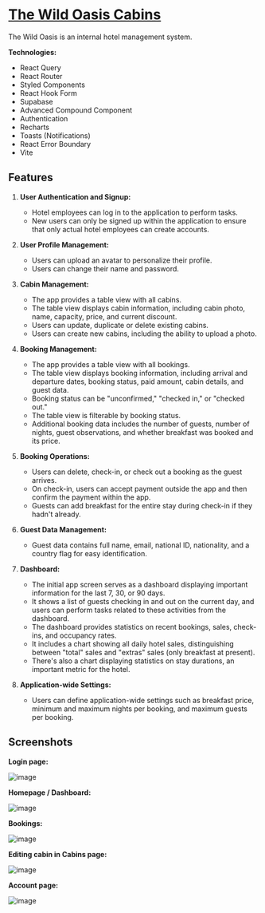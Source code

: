 # [The Wild Oasis Cabins](https://thewildoasiscabins.netlify.app/login) 

The Wild Oasis is an internal hotel management system.

**Technologies:**
 * React Query
 * React Router
 * Styled Components
 * React Hook Form
 * Supabase
 * Advanced Compound Component
 * Authentication
 * Recharts
 * Toasts (Notifications)
 * React Error Boundary
 * Vite

## Features

1. **User Authentication and Signup:**
   - Hotel employees can log in to the application to perform tasks.
   - New users can only be signed up within the application to ensure that only actual hotel employees can create accounts.

2. **User Profile Management:**
   - Users can upload an avatar to personalize their profile.
   - Users can change their name and password.

3. **Cabin Management:**
   - The app provides a table view with all cabins.
   - The table view displays cabin information, including cabin photo, name, capacity, price, and current discount.
   - Users can update, duplicate or delete existing cabins.
   - Users can create new cabins, including the ability to upload a photo.

4. **Booking Management:**
   - The app provides a table view with all bookings.
   - The table view displays booking information, including arrival and departure dates, booking status, paid amount, cabin details, and guest data.
   - Booking status can be "unconfirmed," "checked in," or "checked out."
   - The table view is filterable by booking status.
   - Additional booking data includes the number of guests, number of nights, guest observations, and whether breakfast was booked and its price.
 
5. **Booking Operations:**
   - Users can delete, check-in, or check out a booking as the guest arrives.
   - On check-in, users can accept payment outside the app and then confirm the payment within the app.
   - Guests can add breakfast for the entire stay during check-in if they hadn't already.

6. **Guest Data Management:**
   - Guest data contains full name, email, national ID, nationality, and a country flag for easy identification.

7. **Dashboard:**
   - The initial app screen serves as a dashboard displaying important information for the last 7, 30, or 90 days.
   - It shows a list of guests checking in and out on the current day, and users can perform tasks related to these activities from the dashboard.
   - The dashboard provides statistics on recent bookings, sales, check-ins, and occupancy rates.
   - It includes a chart showing all daily hotel sales, distinguishing between "total" sales and "extras" sales (only breakfast at present).
   - There's also a chart displaying statistics on stay durations, an important metric for the hotel.

8. **Application-wide Settings:**
   - Users can define application-wide settings such as breakfast price, minimum and maximum nights per booking, and maximum guests per booking.
  
## Screenshots
**Login page:**
     
![image](https://github.com/Roiben7/thewildoasis/assets/87220798/456491c0-53c3-42a8-923b-894dadc50748)

**Homepage / Dashboard:**

![image](https://github.com/Roiben7/thewildoasis/assets/87220798/655a3b42-1cd4-4eaa-961b-119da55dfab6)

**Bookings:**

![image](https://github.com/Roiben7/thewildoasis/assets/87220798/f75d7cdf-4b3b-4ac7-849f-f720afd42857)

**Editing cabin in Cabins page:**

![image](https://github.com/Roiben7/thewildoasis/assets/87220798/8b947ddc-1839-4b4f-ac9b-0ffa69f4f2f2)

**Account page:**

![image](https://github.com/Roiben7/thewildoasis/assets/87220798/248df872-f626-47b9-8938-9b3f5bf76892)
